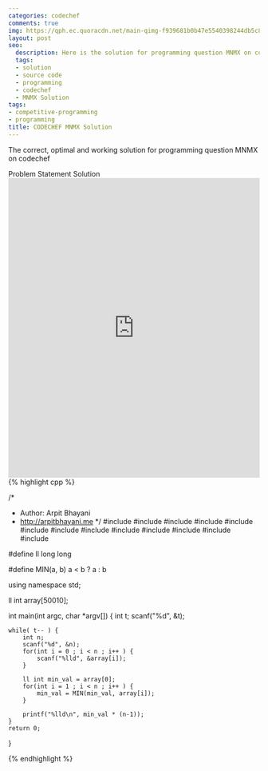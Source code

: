 ```yaml
---
categories: codechef
comments: true
img: https://qph.ec.quoracdn.net/main-qimg-f939681b0b47e5540398244db5c8966f?convert_to_webp=true
layout: post
seo:
  description: Here is the solution for programming question MNMX on codechef
  tags:
  - solution
  - source code
  - programming
  - codechef
  - MNMX Solution
tags:
- competitive-programming
- programming
title: CODECHEF MNMX Solution
---
```

The correct, optimal and working solution for programming question MNMX on codechef

<div class="ui secondary pointing large menu">
  <a class="grey item" data-tab="problem-statement">
    Problem Statement
  </a>
  <a class="active item grey" data-tab="solution">
    Solution
  </a>
</div>
<div class="ui bottom attached tab" data-tab="problem-statement">
    <iframe src="https://www.codechef.com/problems/MNMX" width="100%" height="600px" style="overflow: scroll; border: none;"></iframe>
</div>
<div class="ui bottom attached active tab" data-tab="solution">
{% highlight cpp %}

/*
 *  Author: Arpit Bhayani
 *  http://arpitbhayani.me
 */
#include <cmath>
#include <cstdio>
#include <cstdlib>
#include <climits>
#include <deque>
#include <iostream>
#include <list>
#include <limits>
#include <map>
#include <queue>
#include <set>
#include <stack>
#include <vector>

#define ll long long

#define MIN(a, b) a < b ? a : b

using namespace std;

ll int array[50010];

int main(int argc, char *argv[]) {
    int t;
    scanf("%d", &t);

    while( t-- ) {
        int n;
        scanf("%d", &n);
        for(int i = 0 ; i < n ; i++ ) {
            scanf("%lld", &array[i]);
        }

        ll int min_val = array[0];
        for(int i = 1 ; i < n ; i++ ) {
            min_val = MIN(min_val, array[i]);
        }

        printf("%lld\n", min_val * (n-1));
    }
    return 0;
}


{% endhighlight %}
</div>
